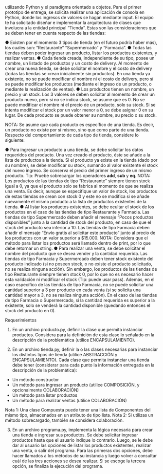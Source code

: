 utilizando Python y el paradigma orientado a objetos. Para el primer prototipo de entrega, se solicita realizar una aplicación de consola en Python, donde los ingresos de valores se hagan mediante input. El equipo te ha solicitado diseñar e implementar la arquitectura de clases que involucra a la entidad principal “Tienda”. Estas son las consideraciones que se deben tener en cuenta respecto de las tiendas:

● Existen por el momento 3 tipos de tienda (en el futuro podría haber más), los cuales son: “Restaurante” “Supermercado” y “Farmacia”.
● Todas las tiendas deben poder ingresar un producto, listar los productos existentes, y realizar ventas.
● Cada tienda creada, independiente de su tipo, posee un nombre, un listado de productos y un costo de delivery. Al momento de crear una nueva tienda, se debe solicitar el nombre y el costo de delivery (todas las tiendas se crean inicialmente sin productos). En una tienda ya existente, no se puede modificar el nombre ni el costo de delivery, pero sí se puede modificar los productos (mediante el ingreso de un producto, o mediante la realización de ventas).
● Los productos tienen un nombre, un precio y un stock. Los 3 valores se deben solicitar al momento de crear un producto nuevo, pero si no se indica stock, se asume que es 0. No se puede modificar el nombre ni el precio de un producto, solo su stock. Si se intenta modificar el stock por un valor menor a 0, se debe asignar 0 en su lugar. De
cada producto se puede obtener su nombre, su precio o su stock.

NOTA: Se asume que cada producto es específico de una tienda. Es decir, un producto no existe por sí mismo, sino que como parte de una tienda. Respecto del comportamiento de cada tipo de tienda, considere lo siguiente:

● Para ingresar un producto a una tienda, se debe solicitar los datos requeridos del producto. Una vez creado el producto, éste se añade a la lista de productos a la tienda. Si el producto ya existe en la tienda (dado por su nombre), se debe modificar su stock, sumando al valor existente el stock del nuevo ingreso. Se conserva el precio del primer ingreso de un mismo producto. Tip: Pruebe sobrecargar los operadores __add__, __sub__ y __eq__.
NOTA: Los productos de las tiendas de tipo “Restaurante” siempre tienen stock igual a 0, ya que el producto solo se fabrica al momento de que se realiza una venta. Es decir, aunque se especifique un valor de stock, los productos de estas tiendas se crean con stock 0 y este no se modifica si se añade nuevamente el mismo producto a la lista de productos existentes de la tienda.
● Al listar los productos existentes, se debe ocultar el stock de los productos en el caso de las tiendas de tipo Restaurante y Farmacia. Las tiendas de tipo Supermercado deben añadir el mensaje “Pocos productos disponibles” junto a la cantidad de stock del producto, en caso de que el stock del producto sea inferior a 10. Las tiendas de tipo Farmacia deben añadir el mensaje “Envío gratis al solicitar este producto” junto al precio de los productos con un valor superior a $15.000.
NOTA: Considera que el método para listar los productos será llamado dentro de print, por lo que debe retornar un string.
● Para realizar una venta, se debe solicitar el nombre del producto que se desea vender y la cantidad requerida. Las tiendas de tipo Farmacia y Supermercado deben tener stock existente del producto indicado (si no poseen stock, o no existe el producto solicitado, no se realiza ninguna acción). Sin embargo, los productos de las tiendas de tipo Restaurante siempre tienen stock 0, por lo que no es necesario hacer esta validación ni modificar el stock (Tip: puede usar pass). Además, en el caso específico de las tiendas de tipo Farmacia, no se puede solicitar una cantidad superior a 3 por producto en cada venta (si se solicita una cantidad mayor a 3, no se realiza ninguna
acción). En el caso de las tiendas de tipo Farmacia o Supermercado, si la cantidad requerida es superior a la existente, solo se venderá la cantidad disponible (quedando entonces el stock del producto en 0).

Requerimientos

1. En un archivo producto.py, definir la clase que permita instanciar productos. Considera para la definición de esta clase lo señalado en la descripción de la problemática (utilice ENCAPSULAMIENTO).

2. En un archivo tienda.py, definir la o las clases necesarias para instanciar los distintos tipos de tienda (utilice ABSTRACCIÓN y ENCAPSULAMIENTO). Cada clase que permita instanciar una tienda debe tener (considerar para cada punto la información entregada en la descripción de la problemática):
- Un método constructor
- Un método para ingresar un producto (utilice COMPOSICIÓN, y opcionalmente COLABORACIÓN)
- Un método para listar productos 
- Un método para realizar ventas (utilice COLABORACIÓN) 

Nota 1: Una clase Compuesta puede tener una lista de Componentes del mismo tipo, almacenados en un atributo de tipo lista.
Nota 2: Si utilizas un método sobrecargado, también se considera colaboración.

3. En un archivo programa.py, implementa la lógica necesaria para crear una tienda e ingresar sus productos. Se debe solicitar ingresar productos hasta que el usuario indique lo contrario. Luego, se le debe dar al usuario las opciones de listar los productos existentes, realizar una venta, o salir del programa. Para las primeras dos opciones, debe hacer llamados a los métodos de su instancia y luego volver a consultar cuál de las tres acciones se desea realizar. Si se escoge la tercera opción, se finaliza la ejecución del programa.